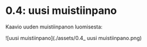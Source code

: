 # 0.4: uusi muistiinpano

Kaavio uuden muistiinpanon luomisesta:  

![uusi muistiinpano](./assets/0.4_ uusi muistiinpano.png)
